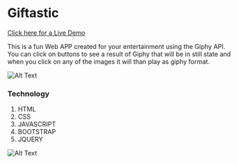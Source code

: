 # Giftastic

[Click here for a Live Demo](https://hamayonhussain.github.io/Giftastic/)

This is a fun Web APP created for your entertainment using the Giphy API. You can click on buttons to see a result of Giphy that will be in still state and when you click on any of the images it will than play as giphy format.

![Alt Text](https://media.giphy.com/media/YJBNjrvG5Ctmo/giphy.gif)


### Technology
1. HTML
2. CSS
3. JAVASCRIPT
4. BOOTSTRAP
5. JQUERY


![Alt Text](https://media.giphy.com/media/IcGkqdUmYLFGE/giphy.gif)